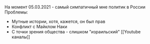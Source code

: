 На момент 05.03.2021 - самый симпатичный мне политик в России
Проблемы:
- Мутные истории, хотя, кажется, он был прав
- Конфликт с Майклом Наки
- С точки зрения общества - слишком "израильский"
[[Youtube каналы]]

